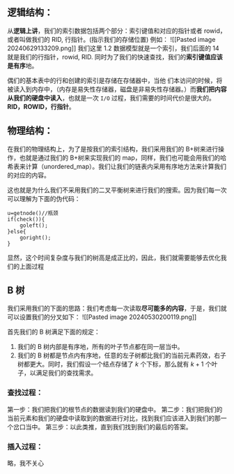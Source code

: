 ## 逻辑结构：
从**逻辑上讲**，我们的索引数据包括两个部分：索引键值和对应的指针或者 rowid，或者叫做我们的 RID, 行指针。(指示我们的存储位置)
例如：
![[Pasted image 20240629133209.png]]
我们这里 1.2 数据模型就是一个索引，我们后面的 14 就是我们的行指针，rowid, RID. 同时为了我们的快速查找，我们的**索引键值应该是有序**地。  

偶们的基本表中的行和创建的索引是存储在存储器中，当他
们本访问的时候，将被读入到内存中，（内存是易失性存储器，磁盘是非易失性存储器。）而**我们把内容从我们的硬盘中读入**，也就是一次 `I/O` 过程，我们需要的时间代价是很大的。**RID，ROWID，行指针**。

## 物理结构：
在我们的物理结构上，为了是按我们的索引结构，我们采用我们的 B+树来进行操作，也就是通过我们的 B+树来实现我们的 map，同样，我们也可能会用我们的哈希表来计算（unordered_map）。我们让我们的链表内采用有序地方法来计算我们的对应的内容。

这也就是为什么我们不采用我们的二叉平衡树来进行我们的搜索。因为我们每一次可以理解为下面的伪代码：
```
u=getnode()//瓶颈
if(check()){
	goleft();
}else{
	goright();
}
```

显然，这个时间复杂度与我们的树高是成正比的，因此，我们就需要能够去优化我们的上面过程

## B 树
我们采用我们的下面的思路：我们考虑每一次读取**尽可能多的内容**，于是，我们就可以设置我们的分叉如下：
![[Pasted image 20240530200119.png]]


首先我们的 B 树满足下面的规定：
1. 我们的 B 树内部是有序地，所有的叶子节点都在同一层当中。
2. 我们的 B 树都是节点内有序地，任意的左子树都比我们的当前元素药效，右子树都更大。同时，我们假设一个结点存储了 $k$ 个下标，那么就有 $k+1$ 个叶子，以满足我们的查找需求。

### 查找过程：
第一步：我们把我们的根节点的数据读到我们的硬盘中。
第二步：我们把我们的当前元素和我们的硬盘中读取到的数据进行对比，找到我们应该进入到我们的那一个岔口当中。
第三步：以此类推，直到我们找到我们的最后的答案。

### 插入过程：
略，我不关心